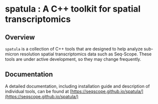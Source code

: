 # spatula : A C++ toolkit for spatial transcriptomics

## Overview 

`spatula` is a collection of C++ tools that are designed to help analyze 
sub-micron resolution
spatial transcriptomics data such as Seq-Scope. 
These tools are under active development, so they may change frequently. 

## Documentation 

A detailed documentation, including installation guide and description of individual tools, can be found at 
[https://seqscope.github.io/spatula/](https://seqscope.github.io/spatula/)

